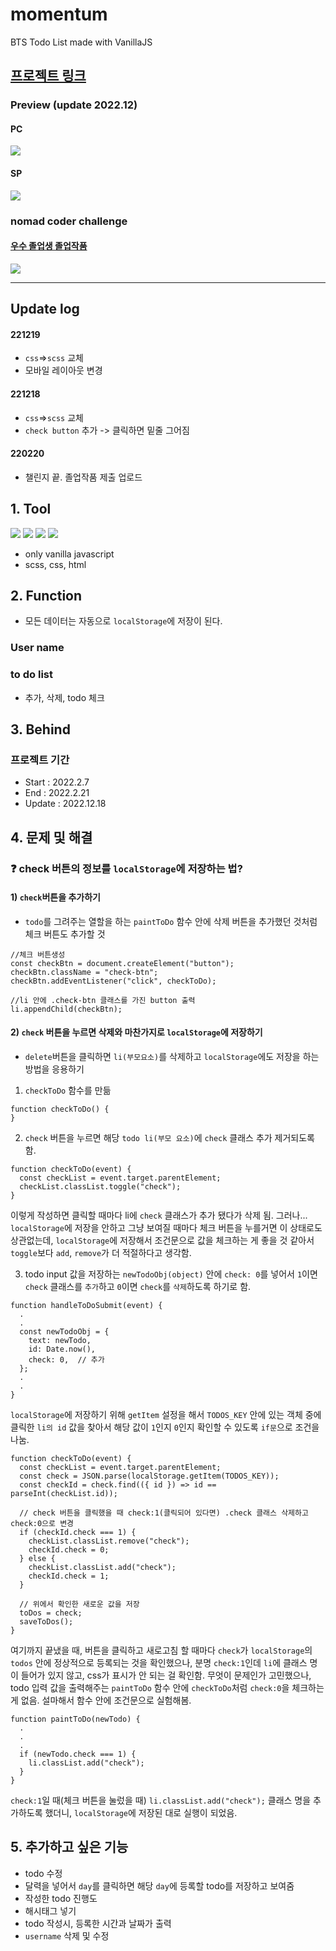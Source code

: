 # momentum

BTS Todo List made with VanillaJS

## <a href="https://leesaewa.github.io/momentum/">프로젝트 링크</a>

### Preview (update 2022.12)

#### PC

<img src="https://user-images.githubusercontent.com/97646713/209441059-366cad47-2cb8-44e3-8453-abe02ff6ac1c.jpg">

#### SP

<img src="https://user-images.githubusercontent.com/97646713/209439731-59be69e1-f254-47a3-ab1f-023c69659df8.JPG">

### nomad coder challenge

#### <a href="https://nomadcoders.co/community/thread/3057">우수 졸업생 졸업작품</a>

<img src="https://user-images.githubusercontent.com/97646713/209440051-6f86ef6b-1646-4bdb-8a91-04dbecd9ec09.jpg">

---

## Update log

#### 221219

- `css`=>`scss` 교체
- 모바일 레이아웃 변경

#### 221218

- `css`=>`scss` 교체
- `check button` 추가 -> 클릭하면 밑줄 그어짐

#### 220220

- 챌린지 끝. 졸업작품 제출 업로드

## 1. Tool

<img src="https://img.shields.io/badge/HTML5-E34F26?style=flat-square&logo=HTML5&logoColor=white"/> <img src="https://img.shields.io/badge/CSS3-1572B6?style=flat-square&logo=CSS3&logoColor=white"/> <img src="https://img.shields.io/badge/Sass-CC6699?style=flat-square&logo=Sass&logoColor=white"/> <img src="https://img.shields.io/badge/JavaScript-F7DF1E?style=flat-square&logo=JavaScript&logoColor=black"/>

- only vanilla javascript
- scss, css, html

## 2. Function

- 모든 데이터는 자동으로 `localStorage`에 저장이 된다.

### User name

### to do list

- 추가, 삭제, todo 체크

## 3. Behind

### 프로젝트 기간

- Start : 2022.2.7
- End : 2022.2.21
- Update : 2022.12.18

## 4. 문제 및 해결

### :question: check 버튼의 정보를 `localStorage`에 저장하는 법?

#### 1) `check`버튼을 추가하기

- `todo`를 그려주는 열할을 하는 `paintToDo` 함수 안에 삭제 버튼을 추가했던 것처럼 체크 버튼도 추가할 것

```
//체크 버튼생성
const checkBtn = document.createElement("button");
checkBtn.className = "check-btn";
checkBtn.addEventListener("click", checkToDo);

//li 안에 .check-btn 클래스를 가진 button 출력
li.appendChild(checkBtn);
```

#### 2) `check` 버튼을 누르면 삭제와 마찬가지로 `localStorage`에 저장하기

- `delete`버튼을 클릭하면 `li(부모요소)`를 삭제하고 `localStorage`에도 저장을 하는 방법을 응용하기

1. `checkToDo` 함수를 만듦

```
function checkToDo() {
}
```

2. `check` 버튼을 누르면 해당 `todo li(부모 요소)`에 `check` 클래스 추가 제거되도록 함.

```
function checkToDo(event) {
  const checkList = event.target.parentElement;
  checkList.classList.toggle("check");
}
```

이렇게 작성하면 클릭할 때마다 li에 `check` 클래스가 추가 됐다가 삭제 됨.
그러나... `localStorage`에 저장을 안하고 그냥 보여질 때마다 체크 버튼을 누를거면 이 상태로도 상관없는데, `localStorage`에 저장해서 조건문으로 값을 체크하는 게 좋을 것 같아서 `toggle`보다 `add`, `remove`가 더 적절하다고 생각함.

3. todo input 값을 저장하는 `newTodoObj(object)` 안에 `check: 0`를 넣어서 `1`이면 `check` 클래스를 `추가`하고 `0`이면 `check`를 `삭제`하도록 하기로 함.

```
function handleToDoSubmit(event) {
  .
  .
  const newTodoObj = {
    text: newTodo,
    id: Date.now(),
    check: 0,  // 추가
  };
  .
  .
}
```

`localStorage`에 저장하기 위해 `getItem` 설정을 해서 `TODOS_KEY` 안에 있는 객체 중에 클릭한 `li의 id` 값을 찾아서 해당 값이 `1`인지 `0`인지 확인할 수 있도록 `if문`으로 조건을 나눔.

```
function checkToDo(event) {
  const checkList = event.target.parentElement;
  const check = JSON.parse(localStorage.getItem(TODOS_KEY));
  const checkId = check.find(({ id }) => id == parseInt(checkList.id));

  // check 버튼을 클릭했을 때 check:1(클릭되어 있다면) .check 클래스 삭제하고 check:0으로 변경
  if (checkId.check === 1) {
    checkList.classList.remove("check");
    checkId.check = 0;
  } else {
    checkList.classList.add("check");
    checkId.check = 1;
  }

  // 위에서 확인한 새로운 값을 저장
  toDos = check;
  saveToDos();
}
```

여기까지 끝냈을 때, 버튼을 클릭하고 새로고침 할 때마다 `check`가 `localStorage`의 `todos` 안에 정상적으로 등록되는 것을 확인했으나, 분명 `check:1`인데 `li`에 클래스 명이 들어가 있지 않고, css가 표시가 안 되는 걸 확인함.
무엇이 문제인가 고민했으나, todo 입력 값을 출력해주는 `paintToDo` 함수 안에 `checkToDo`처럼 `check:0`을 체크하는 게 없음. 설마해서 함수 안에 조건문으로 실험해봄.

```
function paintToDo(newTodo) {
  .
  .
  .
  if (newTodo.check === 1) {
    li.classList.add("check");
  }
}
```

`check:1`일 때(체크 버튼을 눌렀을 때) `li.classList.add("check");` 클래스 명을 추가하도록 했더니, `localStorage`에 저장된 대로 실행이 되었음.

## 5. 추가하고 싶은 기능

- todo 수정
- 달력을 넣어서 `day`를 클릭하면 해당 `day`에 등록할 todo를 저장하고 보여줌
- 작성한 todo 진행도
- 해시태그 넣기
- todo 작성시, 등록한 시간과 날짜가 출력
- `username` 삭제 및 수정
